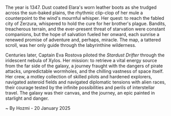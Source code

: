 
The year is 1347.  Dust coated Elara's worn leather boots as she trudged across the sun-baked plains, the rhythmic clip-clop of her mule a counterpoint to the wind's mournful whisper.  Her quest: to reach the fabled city of Zerzura, whispered to hold the cure for her brother's plague.  Bandits, treacherous terrain, and the ever-present threat of starvation were constant companions, but the hope of salvation fueled her onward, each sunrise a renewed promise of adventure and, perhaps, miracle.  The map, a tattered scroll, was her only guide through the labyrinthine wilderness.


Centuries later, Captain Eva Rostova piloted the *Stardust Drifter* through the iridescent nebula of Xylos.  Her mission: to retrieve a vital energy source from the far side of the galaxy, a journey fraught with the dangers of pirate attacks, unpredictable wormholes, and the chilling vastness of space itself.   Her crew, a motley collection of skilled pilots and hardened explorers, navigated asteroid fields and navigated diplomatic tensions with alien races, their courage tested by the infinite possibilities and perils of interstellar travel.  The galaxy was their canvas, and the journey, an epic painted in starlight and danger.

~ By Hozmi - 20 January 2025
